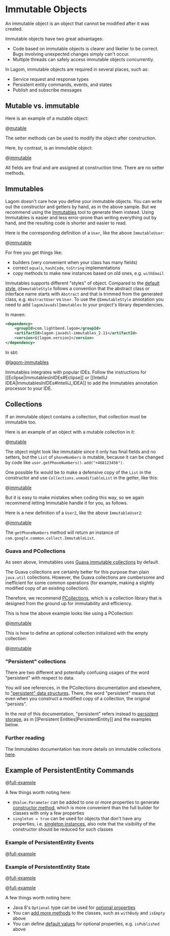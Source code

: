 # Immutable Objects

An immutable object is an object that cannot be modified after it was created.

Immutable objects have two great advantages:

* Code based on immutable objects is clearer and likelier to be correct. Bugs involving unexpected changes simply can't occur.
* Multiple threads can safely access immutable objects concurrently.

In Lagom, immutable objects are required in several places, such as:

* Service request and response types
* Persistent entity commands, events, and states
* Publish and subscribe messages

## Mutable vs. immutable

Here is an example of a mutable object:

@[mutable](code/docs/home/immutable/MutableUser.java)

The setter methods can be used to modify the object after construction.

Here, by contrast, is an immutable object:

@[immutable](code/docs/home/immutable/ImmutableUser.java)

All fields are final and are assigned at construction time. There are no setter methods.

## Immutables

Lagom doesn't care how you define your immutable objects. You can write out the constructor and getters by hand, as in the above sample.  But we recommend using the [Immutables](https://immutables.github.io) tool to generate them instead. Using Immutables is easier and less error-prone than writing everything out by hand, and the resulting code is shorter and easier to read.

Here is the corresponding definition of a `User`, like the above `ImmutableUser`:

@[immutable](code/docs/home/immutable/AbstractUser.java)

For free you get things like:

* builders (very convenient when your class has many fields)
* correct `equals`, `hashCode`, `toString` implementations
* copy methods to make new instances based on old ones, e.g. `withEmail`

Immutables supports different "styles" of object. Compared to the [default style](https://immutables.github.io/style.html), `@ImmutableStyle` follows a convention that the abstract class or interface name starts with `Abstract` and that is trimmed from the generated class, e.g. `AbstractUser` vs `User`. To use the `@ImmutableStyle` annotation you need to add `lagomJavadslImmutables` to your project's library dependencies.

In maven:

```xml
<dependency>
    <groupId>com.lightbend.lagom</groupId>
    <artifactId>lagom-javadsl-immutables_2.11</artifactId>
    <version>${lagom.version}</version>
</dependency>
```

In sbt:

@[lagom-immutables](code/lagom-immutables.sbt)

Immutables integrates with popular IDEs. Follow the instructions for [[Eclipse|ImmutablesInIDEs#Eclipse]] or [[IntelliJ IDEA|ImmutablesInIDEs#IntelliJ_IDEA]] to add the Immutables annotation processor to your IDE.

## Collections

If an immutable object contains a collection, that collection must be immutable too.

Here is an example of an object with a mutable collection in it:

@[mutable](code/docs/home/immutable/MutableUser2.java)

The object might look like immutable since it only has final fields and no setters, but the `List` of `phoneNumbers` is mutable, because it can be changed by code like `user.getPhoneNumbers().add("+468123456")`.

One possible fix would be to make a defensive copy of the `List` in the constructor and use `Collections.unmodifiableList` in the getter, like this:

@[immutable](code/docs/home/immutable/ImmutableUser2.java)

But it is easy to make mistakes when coding this way, so we again recommend letting Immutable handle it for you, as follows.

Here is a new definition of a `User2`, like the above `ImmutableUser2`:

@[immutable](code/docs/home/immutable/AbstractUser2.java)

The `getPhoneNumbers` method will return an instance of `com.google.common.collect.ImmutableList`.

### Guava and PCollections

As seen above, Immutables uses [Guava immutable collections](https://github.com/google/guava/wiki/ImmutableCollectionsExplained) by default.

The Guava collections are certainly better for this purpose than plain `java.util` collections. However, the Guava collections are cumbersome and inefficient for some common operations (for example, making a slightly modified copy of an existing collection).

Therefore, we recommend [PCollections](http://pcollections.org), which is a collection library that is designed from the ground up for immutability and efficiency.

This is how the above example looks like using a PCollection:

@[immutable](code/docs/home/immutable/AbstractUser3.java)

This is how to define an optional collection initialized with the empty collection:

@[immutable](code/docs/home/immutable/AbstractUser4.java)

### "Persistent" collections

There are two different and potentially confusing usages of the word "persistent" with respect to data.

You will see references, in the PCollections documentation and elsewhere, to ["persistent" data structures](https://en.wikipedia.org/wiki/Persistent_data_structure). There, the word "persistent" means that even when you construct a modified copy of a collection, the original "persists".

In the rest of this documentation, "persistent" refers instead to [persistent storage](https://en.wikipedia.org/wiki/Persistence_%28computer_science%29), as in [[Persistent Entities|PersistentEntity]] and the examples below.

### Further reading

The Immutables documentation has more details on immutable collections [here](https://immutables.github.io/immutable.html#array-collection-and-map-attributes).

## Example of PersistentEntity Commands

@[full-example](../guide/cluster/code/docs/home/persistence/BlogCommand.java)

A few things worth noting here:

* `@Value.Parameter` can be added to one or more properties to generate [constructor method](https://immutables.github.io/immutable.html#constructor-method), which is more convenient than the full builder for classes with only a few properties
* `singleton = true` can be used for objects that don't have any properties, i.e. [singleton instances](https://immutables.github.io/immutable.html#singleton-instances), also note that the visibility of the constructor should be reduced for such classes

### Example of PersistentEntity Events

@[full-example](../guide/cluster/code/docs/home/persistence/BlogEvent.java)

### Example of PersistentEntity State

@[full-example](../guide/cluster/code/docs/home/persistence/AbstractBlogState.java)

@[full-example](../guide/cluster/code/docs/home/persistence/AbstractPostContent.java)

A few things worth noting here:

* Java 8's `Optional` type can be used for [optional properties](https://immutables.github.io/immutable.html#optional-attributes)
* You can [add more methods](https://immutables.github.io/immutable.html#smart-data) to the classes, such as `withBody` and `isEmpty` above
* You can define [default values](https://immutables.github.io/immutable.html#default-attributes) for optional properties, e.g. `isPublished` above
